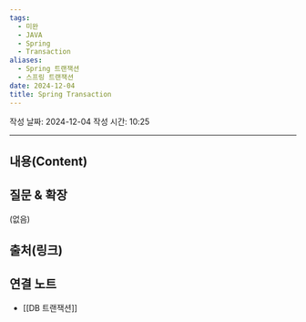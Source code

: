 ```yaml
---
tags:
  - 미완
  - JAVA
  - Spring
  - Transaction
aliases:
  - Spring 트랜잭션
  - 스프링 트랜잭션
date: 2024-12-04
title: Spring Transaction
---
```

작성 날짜: 2024-12-04
작성 시간: 10:25


----
## 내용(Content)




## 질문 & 확장

(없음)

## 출처(링크)


## 연결 노트

- [[DB 트랜잭션]]








